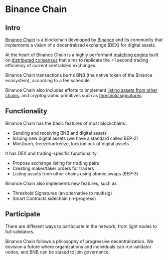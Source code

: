 # Binance Chain

## Intro <a id="intro"></a>

[Binance Chain](https://www.binance.org/) is a blockchain developed by [Binance](https://www.binance.com/) and its community that implements a vision of a decentralized exchange \(DEX\) for digital assets.

At the heart of Binance Chain is a highly performant [matching engine](https://docs.binance.org/guides/concepts/matching-engine.html) built on [distributed consensus](https://docs.binance.org/guides/concepts/architecture.html) that aims to replicate the &lt;1 second trading efficiency of current centralized exchanges.

Binance Chain transactions burns BNB \(the native token of the Binance ecosystem\), according to a fee schedule.

Binance Chain also includes efforts to implement [listing assets from other chains](https://docs.binance.org/atomic-swap.html), and cryptographic primitives such as [threshold signatures](https://docs.binance.org/guides/concepts/threshold-signature-scheme.html).

## Functionality <a id="functionality"></a>

Binance Chain has the basic features of most blockchains:

* Sending and receiving BNB and digital assets
* Issuing new digital assets \(we have a standard called BEP-2\)
* Mint/burn, freeze/unfreeze, lock/unlock of digital assets

It has DEX and trading-specific functionality:

* Propose exchange listing for trading pairs
* Creating maker/taker orders for traders
* Listing assets from other chains using atomic swaps \(BEP-3\)

Binance Chain also implements new features, such as

* Threshold Signatures \(an alternative to multisig\)
* Smart Contracts sidechain \(in-progress\)

## Participate <a id="participate"></a>

There are different ways to participate in the network, from light nodes to full validators.

Binance Chain follows a philosophy of progressive decentralization. We envision a future where organizations and individuals can run validator nodes, and BNB can be staked to join governance.

